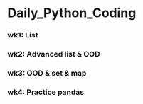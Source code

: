 # Daily_Python_Coding
### wk1: List
### wk2: Advanced list & OOD
### wk3: OOD & set & map
### wk4: Practice pandas

